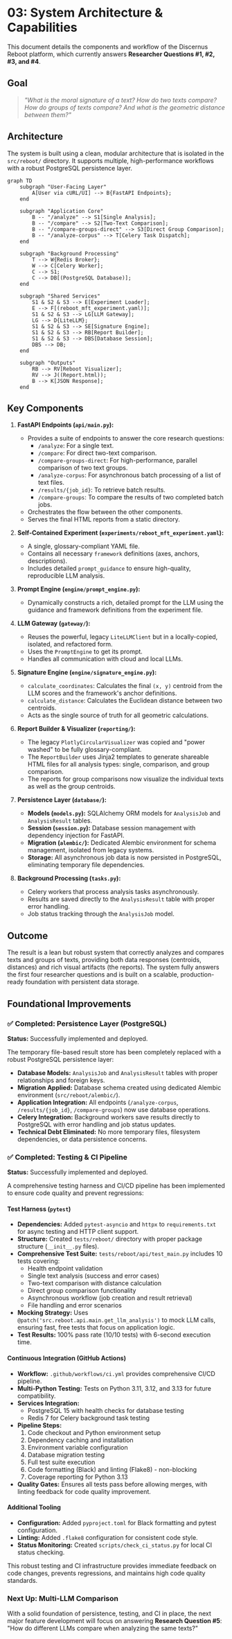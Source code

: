 # 03: System Architecture & Capabilities

This document details the components and workflow of the Discernus Reboot platform, which currently answers **Researcher Questions #1, #2, #3, and #4**.

## Goal

> *"What is the moral signature of a text? How do two texts compare? How do groups of texts compare? And what is the geometric distance between them?"*

## Architecture

The system is built using a clean, modular architecture that is isolated in the `src/reboot/` directory. It supports multiple, high-performance workflows with a robust PostgreSQL persistence layer.

```mermaid
graph TD
    subgraph "User-Facing Layer"
        A[User via cURL/UI] --> B{FastAPI Endpoints};
    end

    subgraph "Application Core"
        B -- "/analyze" --> S1[Single Analysis];
        B -- "/compare" --> S2[Two-Text Comparison];
        B -- "/compare-groups-direct" --> S3[Direct Group Comparison];
        B -- "/analyze-corpus" --> T[Celery Task Dispatch];
    end

    subgraph "Background Processing"
        T --> W{Redis Broker};
        W --> C[Celery Worker];
        C --> S1;
        C --> DB[(PostgreSQL Database)];
    end

    subgraph "Shared Services"
        S1 & S2 & S3 --> E[Experiment Loader];
        E --> F[(reboot_mft_experiment.yaml)];
        S1 & S2 & S3 --> LG[LLM Gateway];
        LG --> D{LiteLLM};
        S1 & S2 & S3 --> SE[Signature Engine];
        S1 & S2 & S3 --> RB[Report Builder];
        S1 & S2 & S3 --> DBS[Database Session];
        DBS --> DB;
    end
    
    subgraph "Outputs"
        RB --> RV[Reboot Visualizer];
        RV --> J((Report.html));
        B --> K[JSON Response];
    end
```

## Key Components

1.  **FastAPI Endpoints (`api/main.py`):**
    - Provides a suite of endpoints to answer the core research questions:
        - `/analyze`: For a single text.
        - `/compare`: For direct two-text comparison.
        - `/compare-groups-direct`: For high-performance, parallel comparison of two text groups.
        - `/analyze-corpus`: For asynchronous batch processing of a list of text files.
        - `/results/{job_id}`: To retrieve batch results.
        - `/compare-groups`: To compare the results of two completed batch jobs.
    - Orchestrates the flow between the other components.
    - Serves the final HTML reports from a static directory.

2.  **Self-Contained Experiment (`experiments/reboot_mft_experiment.yaml`):**
    - A single, glossary-compliant YAML file.
    - Contains all necessary `framework` definitions (axes, anchors, descriptions).
    - Includes detailed `prompt_guidance` to ensure high-quality, reproducible LLM analysis.

3.  **Prompt Engine (`engine/prompt_engine.py`):**
    - Dynamically constructs a rich, detailed prompt for the LLM using the guidance and framework definitions from the experiment file.

4.  **LLM Gateway (`gateway/`):**
    - Reuses the powerful, legacy `LiteLLMClient` but in a locally-copied, isolated, and refactored form.
    - Uses the `PromptEngine` to get its prompt.
    - Handles all communication with cloud and local LLMs.

5.  **Signature Engine (`engine/signature_engine.py`):**
    - `calculate_coordinates`: Calculates the final `(x, y)` centroid from the LLM scores and the framework's anchor definitions.
    - `calculate_distance`: Calculates the Euclidean distance between two centroids.
    - Acts as the single source of truth for all geometric calculations.

6.  **Report Builder & Visualizer (`reporting/`):**
    - The legacy `PlotlyCircularVisualizer` was copied and "power washed" to be fully glossary-compliant.
    - The `ReportBuilder` uses Jinja2 templates to generate shareable HTML files for all analysis types: single, comparison, and group comparison.
    - The reports for group comparisons now visualize the individual texts as well as the group centroids.

7.  **Persistence Layer (`database/`):**
    - **Models (`models.py`):** SQLAlchemy ORM models for `AnalysisJob` and `AnalysisResult` tables.
    - **Session (`session.py`):** Database session management with dependency injection for FastAPI.
    - **Migration (`alembic/`):** Dedicated Alembic environment for schema management, isolated from legacy systems.
    - **Storage:** All asynchronous job data is now persisted in PostgreSQL, eliminating temporary file dependencies.

8.  **Background Processing (`tasks.py`):**
    - Celery workers that process analysis tasks asynchronously.
    - Results are saved directly to the `AnalysisResult` table with proper error handling.
    - Job status tracking through the `AnalysisJob` model.

## Outcome

The result is a lean but robust system that correctly analyzes and compares texts and groups of texts, providing both data responses (centroids, distances) and rich visual artifacts (the reports). The system fully answers the first four researcher questions and is built on a scalable, production-ready foundation with persistent data storage.

## Foundational Improvements

### ✅ Completed: Persistence Layer (PostgreSQL)

**Status:** Successfully implemented and deployed.

The temporary file-based result store has been completely replaced with a robust PostgreSQL persistence layer:

- **Database Models:** `AnalysisJob` and `AnalysisResult` tables with proper relationships and foreign keys.
- **Migration Applied:** Database schema created using dedicated Alembic environment (`src/reboot/alembic/`).
- **Application Integration:** All endpoints (`/analyze-corpus`, `/results/{job_id}`, `/compare-groups`) now use database operations.
- **Celery Integration:** Background workers save results directly to PostgreSQL with error handling and job status updates.
- **Technical Debt Eliminated:** No more temporary files, filesystem dependencies, or data persistence concerns.

### ✅ Completed: Testing & CI Pipeline

**Status:** Successfully implemented and deployed.

A comprehensive testing harness and CI/CD pipeline has been implemented to ensure code quality and prevent regressions:

#### Test Harness (`pytest`)

- **Dependencies:** Added `pytest-asyncio` and `httpx` to `requirements.txt` for async testing and HTTP client support.
- **Structure:** Created `tests/reboot/` directory with proper package structure (`__init__.py` files).
- **Comprehensive Test Suite:** `tests/reboot/api/test_main.py` includes 10 tests covering:
  - Health endpoint validation
  - Single text analysis (success and error cases)
  - Two-text comparison with distance calculation
  - Direct group comparison functionality
  - Asynchronous workflow (job creation and result retrieval)
  - File handling and error scenarios
- **Mocking Strategy:** Uses `@patch('src.reboot.api.main.get_llm_analysis')` to mock LLM calls, ensuring fast, free tests that focus on application logic.
- **Test Results:** 100% pass rate (10/10 tests) with 6-second execution time.

#### Continuous Integration (GitHub Actions)

- **Workflow:** `.github/workflows/ci.yml` provides comprehensive CI/CD pipeline.
- **Multi-Python Testing:** Tests on Python 3.11, 3.12, and 3.13 for future compatibility.
- **Services Integration:** 
  - PostgreSQL 15 with health checks for database testing
  - Redis 7 for Celery background task testing
- **Pipeline Steps:**
  1. Code checkout and Python environment setup
  2. Dependency caching and installation
  3. Environment variable configuration
  4. Database migration testing
  5. Full test suite execution
  6. Code formatting (Black) and linting (Flake8) - non-blocking
  7. Coverage reporting for Python 3.13
- **Quality Gates:** Ensures all tests pass before allowing merges, with linting feedback for code quality improvement.

#### Additional Tooling

- **Configuration:** Added `pyproject.toml` for Black formatting and pytest configuration.
- **Linting:** Added `.flake8` configuration for consistent code style.
- **Status Monitoring:** Created `scripts/check_ci_status.py` for local CI status checking.

This robust testing and CI infrastructure provides immediate feedback on code changes, prevents regressions, and maintains high code quality standards.

### Next Up: Multi-LLM Comparison

With a solid foundation of persistence, testing, and CI in place, the next major feature development will focus on answering **Research Question #5**: "How do different LLMs compare when analyzing the same texts?" 